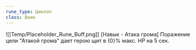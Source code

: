 ```yaml
---
rune_type: Циклоп
class: Воин
---
```

![[Temp/Placeholder_Rune_Buff.png]]
[Навык - Атака грома] Поражение цели "Атакой грома" дает герою щит в {0}% макс. HP на 5 сек.
